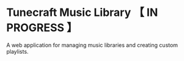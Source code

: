 # Tunecraft Music Library 【 IN PROGRESS 】
A web application for managing music libraries and creating custom playlists.
